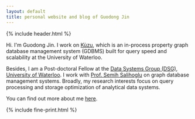 ```yaml
---
layout: default
title: personal website and blog of Guodong Jin
---
```


{% include header.html %}

Hi. I'm Guodong Jin. I work on <a href="https://kuzudb.com">Kùzu</a>, which is an in-process property graph database management system (GDBMS) built for query speed and scalability at the University of Waterloo.

Besides, I am a Post-doctoral Fellow at the <a href="https://dsg.uwaterloo.ca">Data Systems Group (DSG)</a>, <a href="https://uwaterloo.ca">University of Waterloo</a>.
I work with <a href="https://cs.uwaterloo.ca/~ssalihog/">Prof. Semih Salihoglu</a> on graph database management systems.
Broadly, my research interests focus on query processing and storage optimization of analytical data systems.

You can find out more about me [here](https://www.guodongjin.com/about).

{% include fine-print.html %}
